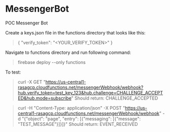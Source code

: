 # MessengerBot
 POC Messenger Bot

Create a keys.json file in the functions directory that looks like this:

> {
>   "verify_token": "<YOUR_VERIFY_TOKEN>"
> }

Navigate to functions directory and run following command:

> firebase deploy --only functions

To test:

> curl -X GET "https://us-central1-rasagcp.cloudfunctions.net/messengerWebhook/webhook?hub.verify_token=test_key_123&hub.challenge=CHALLENGE_ACCEPTED&hub.mode=subscribe" 
Should return:
> CHALLENGE_ACCEPTED

> curl -H "Content-Type: application/json" -X POST "https://us-central1-rasagcp.cloudfunctions.net/messengerWebhook/webhook" -d "{\"object\": \"page\", \"entry\": [{\"messaging\": [{\"message\": \"TEST_MESSAGE\"}]}]}"
Should return:
> EVENT_RECEIVED

